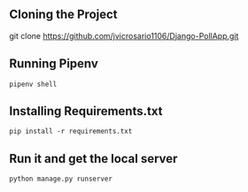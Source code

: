 ## Cloning the Project

git clone https://github.com/jvicrosario1106/Django-PollApp.git

## Running Pipenv

```pipenv shell```

## Installing Requirements.txt

```pip install -r requirements.txt ```

## Run it and get the local server
```python manage.py runserver```
